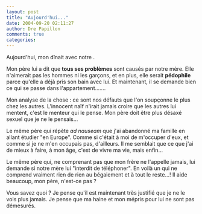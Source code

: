 ```yaml
---
layout: post
title: "Aujourd'hui..."
date: 2004-09-20 02:11:27
author: Dre Papillon
comments: true
categories: 
---
```



Aujourd'hui, mon  dînait avec notre .

Mon père lui a dit que **tous ses problèmes** sont causés par notre mère.  Elle n'aimerait pas les hommes ni les garçons, et en plus, elle serait **pédophile** parce qu'elle a déjà pris son bain avec lui.  Et maintenant, il se demande bien ce qui se passe dans l'appartement.......

Mon analyse de la chose : ce sont nos défauts que l'on soupçonne le plus chez les autres.  L'innocent naïf n'irait jamais croire que les autres lui mentent, c'est le menteur qui le pense.  Mon père doit être plus désaxé sexuel que je ne le pensais...

Le même père qui répète *ad nauseam* que j'ai abandonné ma famille en allant étudier "en Europe".  Comme si c'était à moi de m'occuper d'eux, et comme si je ne m'en occupais pas, d'ailleurs.  Il me semblait que ce que j'ai de mieux à faire, à mon âge, c'est de vivre ma vie, mais enfin...

Le même père qui, ne comprenant pas que mon frère ne l'appelle jamais, lui demande si notre mère lui "interdit de téléphoner".  En voilà un qui ne comprend vraiment rien de rien au bégaiement et à tout le reste...!  Il aide beaucoup, mon père, n'est-ce pas ?

Vous savez quoi ?  Je pense qu'il est maintenant très justifié que je ne le vois plus jamais.  Je pense que ma haine et mon mépris pour lui ne sont pas démesurés.
